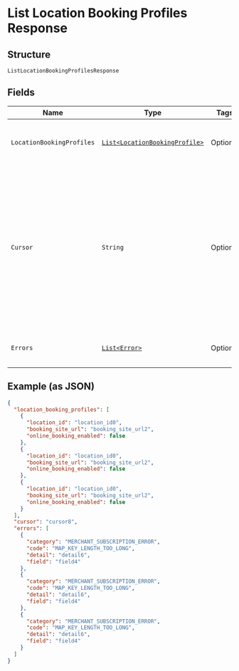 
# List Location Booking Profiles Response

## Structure

`ListLocationBookingProfilesResponse`

## Fields

| Name | Type | Tags | Description | Getter |
|  --- | --- | --- | --- | --- |
| `LocationBookingProfiles` | [`List<LocationBookingProfile>`](../../doc/models/location-booking-profile.md) | Optional | The list of a seller's location booking profiles. | List<LocationBookingProfile> getLocationBookingProfiles() |
| `Cursor` | `String` | Optional | The pagination cursor to be used in the subsequent request to get the next page of the results. Stop retrieving the next page of the results when the cursor is not set. | String getCursor() |
| `Errors` | [`List<Error>`](../../doc/models/error.md) | Optional | Errors that occurred during the request. | List<Error> getErrors() |

## Example (as JSON)

```json
{
  "location_booking_profiles": [
    {
      "location_id": "location_id0",
      "booking_site_url": "booking_site_url2",
      "online_booking_enabled": false
    },
    {
      "location_id": "location_id0",
      "booking_site_url": "booking_site_url2",
      "online_booking_enabled": false
    },
    {
      "location_id": "location_id0",
      "booking_site_url": "booking_site_url2",
      "online_booking_enabled": false
    }
  ],
  "cursor": "cursor8",
  "errors": [
    {
      "category": "MERCHANT_SUBSCRIPTION_ERROR",
      "code": "MAP_KEY_LENGTH_TOO_LONG",
      "detail": "detail6",
      "field": "field4"
    },
    {
      "category": "MERCHANT_SUBSCRIPTION_ERROR",
      "code": "MAP_KEY_LENGTH_TOO_LONG",
      "detail": "detail6",
      "field": "field4"
    },
    {
      "category": "MERCHANT_SUBSCRIPTION_ERROR",
      "code": "MAP_KEY_LENGTH_TOO_LONG",
      "detail": "detail6",
      "field": "field4"
    }
  ]
}
```


